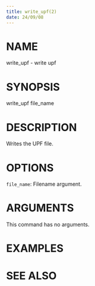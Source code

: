 ```yaml
---
title: write_upf(2)
date: 24/09/08
---
```


# NAME

write_upf - write upf

# SYNOPSIS

write_upf file_name


# DESCRIPTION

Writes the UPF file.

# OPTIONS

`file_name`:  Filename argument.

# ARGUMENTS

This command has no arguments.

# EXAMPLES

# SEE ALSO
